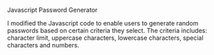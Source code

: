 Javascript Password Generator

I modified the Javascript code to enable users to generate random passwords based on certain criteria they select. 
The criteria includes: character limit, uppercase characters, lowercase characters, special characters and numbers. 
